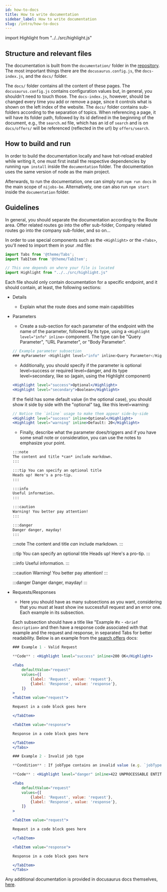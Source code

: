 ```yaml
---
id: how-to-docs
title: How to write documentation
sidebar_label: How to write documentation
slug: /intro/how-to-docs
---
```


import Highlight from "../../src/highlight.js"


## Structure and relevant files

The documentation is built from the `documentation/` folder in the [repository](https://github.com/NIAEFEUP/nijobs-be). The most important things there are the `docusaurus.config.js`, the `docs-index.js`, and the `docs/` folder.

The `docs/` folder contains all the content of these pages. The `docusaurus.config.js` contains configuration values but, in general, you shouldn't need to touch those. The `docs-index.js`, however, should be changed every time you add or remove a page, since it controls what is shown on the left index of the website. The `docs/` folder contains sub-folders according to the separation of topics. When referencing a page, it will have its folder path, followed by its id defined in the beginning of the document, e.g., the `search.md` file, which has an id of `search` and is on `docs/offers/` will be referenced (reflected in the url) by `offers/search`.

## How to build and run

In order to build the documentation locally and have hot-reload enabled while writing it, one must first install
the respective dependencies by running `npm install` inside the `documentation` folder. The documentation uses
the same version of node as the main project.

Afterwards, to run the documentation, one can simply run `npm run docs` in the main scope of `nijobs-be`. Alternatively,
one can also run `npm start` inside the `documentation` folder.

## Guidelines

In general, you should separate the documentation according to the Route area. Offer related routes go into the offer sub-folder, Company related routes go into the company sub-folder, and so on...

In order to use special components such as the `<Highlight>` or the `<Tabs>`, you'll need to import them in your .md file:

```js
import Tabs from '@theme/Tabs';
import TabItem from '@theme/TabItem';

// This one depends on where your file is located
import Highlight from "../../src/highlight.js"
```

Each file should only contain documentation for a specific endpoint, and it should contain, at least, the following sections:

* Details
    * Explain what the route does and some main capabilities
* Parameters
    * Create a sub-section for each parameter of the endpoint with the name of the parameter, followed by its type, using a `<Highlight level="info" inline>` component. The type can be "Query Parameter", "URL Parameter", or "Body Parameter".

    ```jsx
    // Example parameter subsection
    ### myParameter <Highlight level="info" inline>Query Parameter</Highlight>
    ```
    * Additionally, you should specify if the parameter is optional <Highlight level="success" inline noPadding>level=success</Highlight> or required <Highlight level="danger" inline noPadding>level=danger</Highlight>, and its type <Highlight level="secondary" inline noPadding>level=secondary</Highlight>, like so (again, using the Highlight component)

    ```jsx
    <Highlight level="success">Optional</Highlight>
    <Highlight level="secondary">Boolean</Highlight>
    ``` 
    If the field has some default value (in the optional case), you should show it side by side with the "optional" tag, like this <Highlight level="warning" inline noPadding>level=warning</Highlight>:
    ```jsx
    // Notice the `inline` usage to make them appear side-by-side
    <Highlight level="success" inline>Optional</Highlight> 
    <Highlight level="warning" inline>Default: 20</Highlight>
    ```
    * Finally, describe what the parameter does/triggers and if you have some small note or consideration, you can use the notes to emphasize your point. 
    ```md
    :::note
    The content and title *can* include markdown.
    :::

    :::tip You can specify an optional title
    Heads up! Here's a pro-tip.
    :::

    :::info
    Useful information.
    :::

    :::caution
    Warning! You better pay attention!
    :::

    :::danger
    Danger danger, mayday!
    :::
    ```
    :::note
    The content and title *can* include markdown.
    :::

    :::tip You can specify an optional title
    Heads up! Here's a pro-tip.
    :::

    :::info
    Useful information.
    :::

    :::caution
    Warning! You better pay attention!
    :::

    :::danger
    Danger danger, mayday!
    :::
* Requests/Responses
    * Here you should have as many subsections as you want, considering that you must at least show ine successfull request and an error one. Each example in its subsection.

    Each subsection should have a title like "Example #x - `<brief description>` and then have a response code associated with that example and the request and response, in separated Tabs for better readability. Below is an example from the [search offers](offers/search) docs:

    ```jsx
    ### Example 1 - Valid Request

    **Code** : <Highlight level="success" inline>200 OK</Highlight>
    
    <Tabs
        defaultValue="request"
        values={[
            {label: 'Request', value: 'request'},
            {label: 'Response', value: 'response'},
        ]}
    >
    <TabItem value="request">

    Request in a code block goes here

    </TabItem>

    <TabItem value="response">

    Response in a code block goes here

    </TabItem>
    </Tabs>

    ### Example 2 - Invalid job type

    **Condition** : If jobType contains an invalid value (e.g. `jobType=fas`)

    **Code** : <Highlight level="danger" inline>422 UNPROCESSABLE ENTITY</Highlight>

    <Tabs
        defaultValue="request"
        values={[
            {label: 'Request', value: 'request'},
            {label: 'Response', value: 'response'},
        ]}
    >
    
    <TabItem value="request">

    Request in a code block goes here

    </TabItem>

    <TabItem value="response">

    Response in a code block goes here

    </TabItem>
    </Tabs>
    ```

Any additional documentation is provided in docusaurus docs themselves, [here](https://v2.docusaurus.io/docs/).
